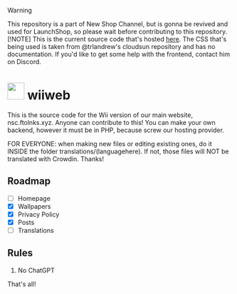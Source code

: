 > [!WARNING]
> This repository is a part of New Shop Channel, but is gonna be revived and used for LaunchShop, so please wait before contributing to this repository.
> [!NOTE]
> This is the current source code that's hosted [here](http://wii.ftolnks.xyz). The CSS that's being used is taken from @trlandrew's cloudsun repository and has no documentation. If you'd like to get some help with the frontend, contact him on Discord.
# <img src="/img/Logo.png" width="38"/> wiiweb
This is the source code for the Wii version of our main website, nsc.ftolnks.xyz. Anyone can contribute to this!
You can make your own backend, however it must be in PHP, because screw our hosting provider.

FOR EVERYONE: when making new files or editing existing ones, do it INSIDE the folder translations/(languagehere). If not, those files will NOT be translated with Crowdin. Thanks!
## Roadmap
- [ ] Homepage
- [X] Wallpapers
- [X] Privacy Policy
- [X] Posts
- [ ] Translations

## Rules
1. No ChatGPT

That's all!

